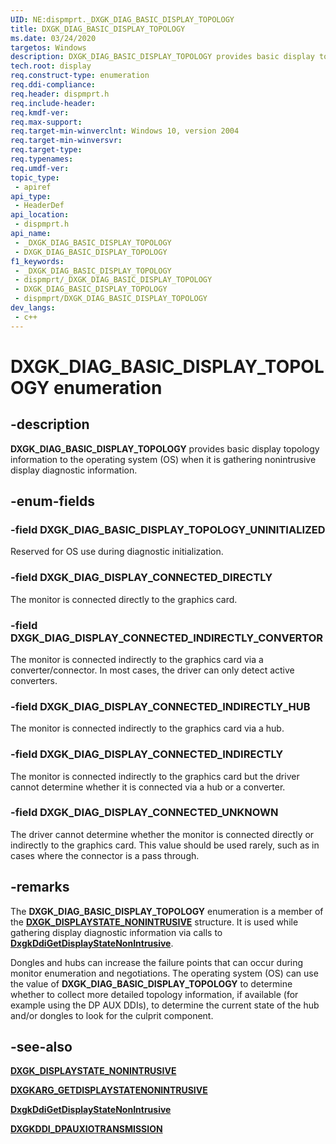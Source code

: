 ```yaml
---
UID: NE:dispmprt._DXGK_DIAG_BASIC_DISPLAY_TOPOLOGY
title: DXGK_DIAG_BASIC_DISPLAY_TOPOLOGY
ms.date: 03/24/2020
targetos: Windows
description: DXGK_DIAG_BASIC_DISPLAY_TOPOLOGY provides basic display topology information to the operating system (OS) when it is gathering nonintrusive display diagnostic information.
tech.root: display
req.construct-type: enumeration
req.ddi-compliance: 
req.header: dispmprt.h
req.include-header: 
req.kmdf-ver: 
req.max-support: 
req.target-min-winverclnt: Windows 10, version 2004
req.target-min-winversvr: 
req.target-type: 
req.typenames: 
req.umdf-ver: 
topic_type:
 - apiref
api_type:
 - HeaderDef
api_location:
 - dispmprt.h
api_name:
 - _DXGK_DIAG_BASIC_DISPLAY_TOPOLOGY
 - DXGK_DIAG_BASIC_DISPLAY_TOPOLOGY
f1_keywords:
 - _DXGK_DIAG_BASIC_DISPLAY_TOPOLOGY
 - dispmprt/_DXGK_DIAG_BASIC_DISPLAY_TOPOLOGY
 - DXGK_DIAG_BASIC_DISPLAY_TOPOLOGY
 - dispmprt/DXGK_DIAG_BASIC_DISPLAY_TOPOLOGY
dev_langs:
 - c++
---
```


# DXGK_DIAG_BASIC_DISPLAY_TOPOLOGY enumeration


## -description

**DXGK_DIAG_BASIC_DISPLAY_TOPOLOGY** provides basic display topology information to the operating system (OS) when it is gathering nonintrusive display diagnostic information.

## -enum-fields

### -field DXGK_DIAG_BASIC_DISPLAY_TOPOLOGY_UNINITIALIZED

Reserved for OS use during diagnostic initialization.

### -field DXGK_DIAG_DISPLAY_CONNECTED_DIRECTLY

The monitor is connected directly to the graphics card.

### -field DXGK_DIAG_DISPLAY_CONNECTED_INDIRECTLY_CONVERTOR

The monitor is connected indirectly to the graphics card via a converter/connector. In most cases, the driver can only detect active converters.

### -field DXGK_DIAG_DISPLAY_CONNECTED_INDIRECTLY_HUB

The monitor is connected indirectly to the graphics card via a hub.

### -field DXGK_DIAG_DISPLAY_CONNECTED_INDIRECTLY

The monitor is connected indirectly to the graphics card but the driver cannot determine whether it is connected via a hub or a converter.

### -field DXGK_DIAG_DISPLAY_CONNECTED_UNKNOWN

The driver cannot determine whether the monitor is connected directly or indirectly to the graphics card. This value should be used rarely, such as in cases where the connector is a pass through.

## -remarks

The **DXGK_DIAG_BASIC_DISPLAY_TOPOLOGY** enumeration is a member of the [**DXGK_DISPLAYSTATE_NONINTRUSIVE**](ns-dispmprt-dxgk_displaystate_nonintrusive.md) structure. It is used while gathering display diagnostic information via calls to [**DxgkDdiGetDisplayStateNonIntrusive**](nc-dispmprt-dxgkddi_getdisplaystatenonintrusive.md).

Dongles and hubs can increase the failure points that can occur during monitor enumeration and negotiations. The operating system (OS) can use the value of **DXGK_DIAG_BASIC_DISPLAY_TOPOLOGY** to determine whether to collect more detailed topology information, if available (for example using the DP AUX DDIs), to determine the current state of the hub and/or dongles to look for the culprit component.

## -see-also

[**DXGK_DISPLAYSTATE_NONINTRUSIVE**](ns-dispmprt-dxgk_displaystate_nonintrusive.md)

[**DXGKARG_GETDISPLAYSTATENONINTRUSIVE**](ns-dispmprt-dxgkarg_getdisplaystatenonintrusive.md)

[**DxgkDdiGetDisplayStateNonIntrusive**](nc-dispmprt-dxgkddi_getdisplaystatenonintrusive.md)

[**DXGKDDI_DPAUXIOTRANSMISSION**](nc-dispmprt-dxgkddi_dpauxiotransmission.md)

